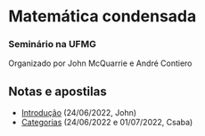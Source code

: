 # Matemática condensada
### Seminário na UFMG

Organizado por John McQuarrie e André Contiero

## Notas e apostilas 

- [Introdução](PDF/intro.pdf) (24/06/2022, John)
- [Categorias](PDF/categories.pdf) (24/06/2022 e 01/07/2022, Csaba)

